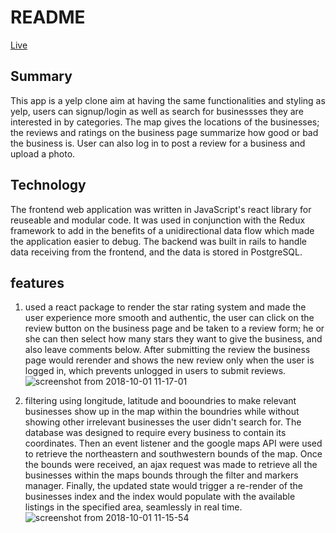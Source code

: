 # README

[Live](https://firstyeep.herokuapp.com/)

## Summary
This app is a yelp clone aim at having the same functionalities and styling as yelp, users can signup/login as well as search for businessses they are interested in by categories. The map gives the locations of the businesses; the reviews and ratings on the business page summarize how good or bad the business is. User can also log in to post a review for a business and upload a photo.

## Technology
The frontend web application was written in JavaScript's react library for reuseable and modular code. It was used in conjunction with the Redux framework to add in the benefits of a unidirectional data flow which made the application easier to debug. The backend was built in rails to handle data receiving from the frontend, and the data is stored in PostgreSQL.


## features
1. used a react package to render the star rating system and made the user experience more smooth and authentic, the user can click on the review button on the business page and be taken to a review form; he or she can then select how many stars they want to give the business, and also leave comments below. After submitting the review the business page would rerender and shows the new review only when the user is logged in, which prevents unlogged in users to submit reviews.
![screenshot from 2018-10-01 11-17-01](https://user-images.githubusercontent.com/38970716/46299002-69fc0a80-c56e-11e8-9606-fae9e89c33da.png)

2. filtering using longitude, latitude and booundries to make relevant businesses show up in the map within the boundries while without showing other irrelevant businesses the user didn't search for. The database was designed to require every business to contain its coordinates. Then an event listener and the google maps API were used to retrieve the northeastern and southwestern bounds of the map. Once the bounds were received, an ajax request was made to retrieve all the businesses within the maps bounds through the filter and markers manager. Finally, the updated state would trigger a re-render of the businesses index and the index would populate with the available listings in the specified area, seamlessly in real time.
![screenshot from 2018-10-01 11-15-54](https://user-images.githubusercontent.com/38970716/46299048-85671580-c56e-11e8-9006-aac22c93a386.png)

